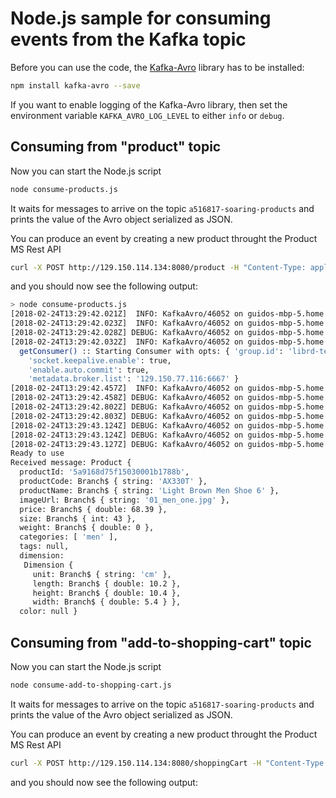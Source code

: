 # Node.js sample for consuming events from the Kafka topic

Before you can use the code, the [Kafka-Avro](https://github.com/waldophotos/kafka-avro/blob/edeaf037d0248671d484c97840b8a8963153daf4/README.md) library has to be installed:

```bash
npm install kafka-avro --save
```
If you want to enable logging of the Kafka-Avro library, then set the environment variable `KAFKA_AVRO_LOG_LEVEL` to either `info` or `debug`. 

## Consuming from "product" topic

Now you can start the Node.js script
```bash
node consume-products.js
```
It waits for messages to arrive on the topic `a516817-soaring-products` and prints the value of the Avro object serialized as JSON.

You can produce an event by creating a new product throught the Product MS Rest API
```bash
curl -X POST http://129.150.114.134:8080/product -H "Content-Type: application/json" -d '{"code":"AX330T","name":"Light Brown Men Shoe 6","imageUrl":"01_men_one.jpg","price":68.39,"size":43,"weight":0,"dimension":{"unit":"cm","length":10.2,"height":10.4,"width":5.4},"color":"lightbrown","tags":[],"categories":["men"]}' 
```

and you should now see the following output:

```bash
> node consume-products.js
[2018-02-24T13:29:42.021Z]  INFO: KafkaAvro/46052 on guidos-mbp-5.home: init() :: Initializing KafkaAvro... (module=/kafka-avro.js)
[2018-02-24T13:29:42.023Z]  INFO: KafkaAvro/46052 on guidos-mbp-5.home: init() :: Initializing SR, will fetch all schemas from SR... (module=/schema-registry.js)
[2018-02-24T13:29:42.028Z] DEBUG: KafkaAvro/46052 on guidos-mbp-5.home: _fetchAllSchemaTopics() :: Fetching all schemas using url: http://129.150.114.134:8081/subjects (module=/schema-registry.js)
[2018-02-24T13:29:42.032Z]  INFO: KafkaAvro/46052 on guidos-mbp-5.home: (module=/kafka-consumer.js)
  getConsumer() :: Starting Consumer with opts: { 'group.id': 'librd-test2',
    'socket.keepalive.enable': true,
    'enable.auto.commit': true,
    'metadata.broker.list': '129.150.77.116:6667' }
[2018-02-24T13:29:42.457Z]  INFO: KafkaAvro/46052 on guidos-mbp-5.home: _fetchAllSchemaTopics() :: Fetched total schemas: 1 (module=/schema-registry.js)
[2018-02-24T13:29:42.458Z] DEBUG: KafkaAvro/46052 on guidos-mbp-5.home: _fetchLatestVersion() :: Fetching latest topic version from url: http://129.150.114.134:8081/subjects/a516817-soaring-products-value/versions/latest (module=/schema-registry.js)
[2018-02-24T13:29:42.802Z] DEBUG: KafkaAvro/46052 on guidos-mbp-5.home: _fetchLatestVersion() :: Fetched latest topic version from url: http://129.150.114.134:8081/subjects/a516817-soaring-products-value/versions/latest (module=/schema-registry.js)
[2018-02-24T13:29:42.803Z] DEBUG: KafkaAvro/46052 on guidos-mbp-5.home: _fetchSchema() :: Fetching schema url: http://129.150.114.134:8081/subjects/a516817-soaring-products-value/versions/1 (module=/schema-registry.js)
[2018-02-24T13:29:43.124Z] DEBUG: KafkaAvro/46052 on guidos-mbp-5.home: _fetchSchema() :: Fetched schema url: http://129.150.114.134:8081/subjects/a516817-soaring-products-value/versions/1 (module=/schema-registry.js)
[2018-02-24T13:29:43.124Z] DEBUG: KafkaAvro/46052 on guidos-mbp-5.home: _registerSchemaLatest() :: Registering schema: a516817-soaring-products (module=/schema-registry.js)
[2018-02-24T13:29:43.127Z] DEBUG: KafkaAvro/46052 on guidos-mbp-5.home: _registerSchemaLatest() :: Registered schema: a516817-soaring-products (module=/schema-registry.js)
Ready to use
Received message: Product {
  productId: '5a9168d75f15030001b1788b',
  productCode: Branch$ { string: 'AX330T' },
  productName: Branch$ { string: 'Light Brown Men Shoe 6' },
  imageUrl: Branch$ { string: '01_men_one.jpg' },
  price: Branch$ { double: 68.39 },
  size: Branch$ { int: 43 },
  weight: Branch$ { double: 0 },
  categories: [ 'men' ],
  tags: null,
  dimension:
   Dimension {
     unit: Branch$ { string: 'cm' },
     length: Branch$ { double: 10.2 },
     height: Branch$ { double: 10.4 },
     width: Branch$ { double: 5.4 } },
  color: null }
```

## Consuming from "add-to-shopping-cart" topic
Now you can start the Node.js script
```bash
node consume-add-to-shopping-cart.js
```
It waits for messages to arrive on the topic `a516817-soaring-products` and prints the value of the Avro object serialized as JSON.

You can produce an event by creating a new product throught the Product MS Rest API
```bash
curl -X POST http://129.150.114.134:8080/shoppingCart -H "Content-Type: application/json" -d '{"code":"AX330T","name":"Light Brown Men Shoe 6","imageUrl":"01_men_one.jpg","price":68.39,"size":43,"weight":0,"dimension":{"unit":"cm","length":10.2,"height":10.4,"width":5.4},"color":"lightbrown","tags":[],"categories":["men"]}' 
```

and you should now see the following output:


